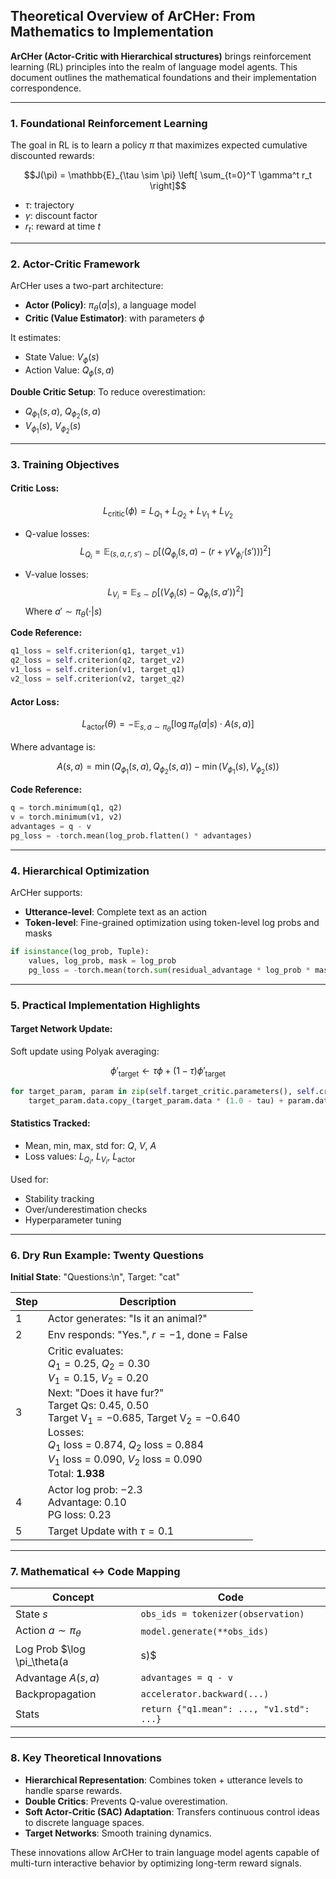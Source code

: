 ## Theoretical Overview of ArCHer: From Mathematics to Implementation

**ArCHer (Actor-Critic with Hierarchical structures)** brings reinforcement learning (RL) principles into the realm of language model agents. This document outlines the mathematical foundations and their implementation correspondence.

---

### 1. Foundational Reinforcement Learning

The goal in RL is to learn a policy $\pi$ that maximizes expected cumulative discounted rewards:

$$J(\pi) = \mathbb{E}_{\tau \sim \pi} \left[ \sum_{t=0}^T \gamma^t r_t \right]$$

- $\tau$: trajectory  
- $\gamma$: discount factor  
- $r_t$: reward at time $t$

---

### 2. Actor-Critic Framework

ArCHer uses a two-part architecture:

- **Actor (Policy)**: $\pi_\theta(a|s)$, a language model  
- **Critic (Value Estimator)**: with parameters $\phi$

It estimates:

- State Value: $V_\phi(s)$  
- Action Value: $Q_\phi(s, a)$

**Double Critic Setup**:
To reduce overestimation:

- $Q_{\phi_1}(s, a)$, $Q_{\phi_2}(s, a)$  
- $V_{\phi_1}(s)$, $V_{\phi_2}(s)$

---

### 3. Training Objectives

#### Critic Loss:

$$L_{\text{critic}}(\phi) = L_{Q_1} + L_{Q_2} + L_{V_1} + L_{V_2}$$

- Q-value losses:
$$L_{Q_i} = \mathbb{E}_{(s, a, r, s') \sim D} \left[ \left( Q_{\phi_i}(s, a) - \left( r + \gamma V_{\phi_i'}(s') \right) \right)^2 \right]$$

- V-value losses:
$$L_{V_i} = \mathbb{E}_{s \sim D} \left[ \left( V_{\phi_i}(s) - Q_{\phi_i}(s, a') \right)^2 \right]$$
Where $a' \sim \pi_\theta(\cdot | s)$

**Code Reference:**
```python
q1_loss = self.criterion(q1, target_v1)
q2_loss = self.criterion(q2, target_v2)
v1_loss = self.criterion(v1, target_q1)
v2_loss = self.criterion(v2, target_q2)
```

#### Actor Loss:

$$L_{\text{actor}}(\theta) = - \mathbb{E}_{s, a \sim \pi_\theta} \left[ \log \pi_\theta(a|s) \cdot A(s, a) \right]$$

Where advantage is:

$$A(s,a) = \min(Q_{\phi_1}(s,a), Q_{\phi_2}(s,a)) - \min(V_{\phi_1}(s), V_{\phi_2}(s))$$

**Code Reference:**
```python
q = torch.minimum(q1, q2)
v = torch.minimum(v1, v2)
advantages = q - v
pg_loss = -torch.mean(log_prob.flatten() * advantages)
```

---

### 4. Hierarchical Optimization

ArCHer supports:
- **Utterance-level**: Complete text as an action
- **Token-level**: Fine-grained optimization using token-level log probs and masks

```python
if isinstance(log_prob, Tuple):
    values, log_prob, mask = log_prob
    pg_loss = -torch.mean(torch.sum(residual_advantage * log_prob * mask, dim=1))
```

---

### 5. Practical Implementation Highlights

#### Target Network Update:
Soft update using Polyak averaging:

$$\phi'_{\text{target}} \leftarrow \tau \phi + (1 - \tau) \phi'_{\text{target}}$$

```python
for target_param, param in zip(self.target_critic.parameters(), self.critic.parameters()):
    target_param.data.copy_(target_param.data * (1.0 - tau) + param.data * tau)
```

#### Statistics Tracked:
- Mean, min, max, std for: $Q$, $V$, $A$
- Loss values: $L_{Q_i}$, $L_{V_i}$, $L_{\text{actor}}$

Used for:
- Stability tracking
- Over/underestimation checks
- Hyperparameter tuning

---

### 6. Dry Run Example: Twenty Questions

**Initial State**: "Questions:\n", Target: "cat"

| Step | Description |
|------|-------------|
| 1 | Actor generates: "Is it an animal?" |
| 2 | Env responds: "Yes.", $r = -1$, done = False |
| 3 | Critic evaluates:<br> $Q_1 = 0.25$, $Q_2 = 0.30$<br> $V_1 = 0.15$, $V_2 = 0.20$<br> Next: "Does it have fur?"<br> Target Qs: $0.45$, $0.50$<br> $\text{Target V}_1 = -0.685$, $\text{Target V}_2 = -0.640$<br> Losses:<br> $Q_1$ loss = $0.874$, $Q_2$ loss = $0.884$<br> $V_1$ loss = $0.090$, $V_2$ loss = $0.090$<br> Total: **$1.938$** |
| 4 | Actor log prob: $-2.3$<br> Advantage: $0.10$<br> PG loss: $0.23$ |
| 5 | Target Update with $\tau = 0.1$ |

---

### 7. Mathematical ↔ Code Mapping

| Concept | Code |
|--------|------|
| State $s$ | `obs_ids = tokenizer(observation)` |
| Action $a \sim \pi_\theta$ | `model.generate(**obs_ids)` |
| Log Prob $\log \pi_\theta(a|s)$ | `log_prob = torch.sum(log(...))` |
| Advantage $A(s,a)$ | `advantages = q - v` |
| Backpropagation | `accelerator.backward(...)` |
| Stats | `return {"q1.mean": ..., "v1.std": ...}` |

---

### 8. Key Theoretical Innovations

- **Hierarchical Representation**: Combines token + utterance levels to handle sparse rewards.
- **Double Critics**: Prevents Q-value overestimation.
- **Soft Actor-Critic (SAC) Adaptation**: Transfers continuous control ideas to discrete language spaces.
- **Target Networks**: Smooth training dynamics.

These innovations allow ArCHer to train language model agents capable of multi-turn interactive behavior by optimizing long-term reward signals.

